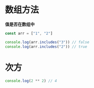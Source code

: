 # 数组方法

**值是否在数组中**

```js
const arr = ["1", "2"]

console.log(arr.includes("3")) // false
console.log(arr.includes("2")) // true
```

# 次方

```js
console.log(2 ** 2) // 4
```

